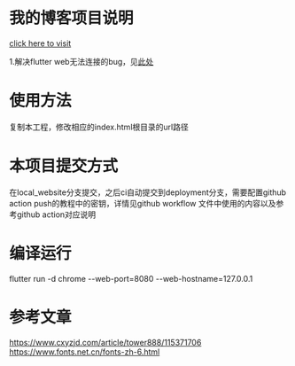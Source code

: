 # 我的博客项目说明

[click here to visit](https://kuro7766.github.io/BlogProject/build/web/index.html)

1.解决flutter web无法连接的bug，见[此处](https://github.com/flutter/flutter/issues/53338)


# 使用方法
复制本工程，修改相应的index.html根目录的url路径

# 本项目提交方式

在local_website分支提交，之后ci自动提交到deployment分支，需要配置github action push的教程中的密钥，详情见github workflow 文件中使用的内容以及参考github action对应说明

# 编译运行
flutter run -d chrome --web-port=8080 --web-hostname=127.0.0.1

# 参考文章
https://www.cxyzjd.com/article/tower888/115371706
https://www.fonts.net.cn/fonts-zh-6.html